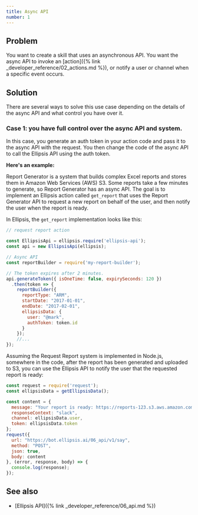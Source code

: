 ```yaml
---
title: Async API
number: 1
---
```


## Problem
You want to create a skill that uses an asynchronous API. You want the async API
to invoke an [action]({% link _developer_reference/02_actions.md %}), or notify a user or channel
when a specific event occurs.

## Solution
There are several ways to solve this use case depending on the details of the async
API and what control you have over it.

### Case 1: you have full control over the async API and system.
In this case, you generate an auth token in your action code and pass it
to the async API with the request. You then change the code of the async API to call
the Ellipsis API using the auth token.

**Here's an example:**

Report Generator is a system that builds complex Excel reports and stores them
in Amazon Web Services (AWS) S3. Some reports take a few minutes to generate, so
Report Generator has an async API. The goal is to implement an Ellipsis action
called `get_report` that uses the Report Generator API to request a new
report on behalf of the user, and then notify the user when the report is ready.

In Ellipsis, the `get_report` implementation looks like this:

```javascript
// request report action

const EllipsisApi = ellipsis.require('ellipsis-api');
const api = new EllipsisApi(ellipsis);

// Async API
const reportBuilder = require('my-report-builder');

// The token expires after 2 minutes.
api.generateToken({ isOneTime: false, expirySeconds: 120 })
  .then(token => {
    reportBuilder({
      reportType: "ARM",
      startDate: "2017-01-01",
      endDate: "2017-02-01",
      ellipsisData: {
        user: "@mark",
        authToken: token.id
      }
    });
    //...
});
```

Assuming the Request Report system is implemented in Node.js, somewhere in the
code, after the report has been generated and uploaded to S3, you can use the Ellipsis
API to notify the user that the requested report is ready:

```javascript
const request = require('request');
const ellipsisData = getEllipsisData();

const content = {
  message: "Your report is ready: https://reports-123.s3.aws.amazon.com/report-123asdasf3425.xls",
  responseContext: "slack",
  channel: ellipsisData.user,
  token: ellipsisData.token
};
request({
  url: "https://bot.ellipsis.ai/06_api/v1/say",
  method: "POST",
  json: true,
  body: content
}, (error, response, body) => {
  console.log(response);
});
```

## See also
* [Ellipsis API]({% link _developer_reference/06_api.md %})
